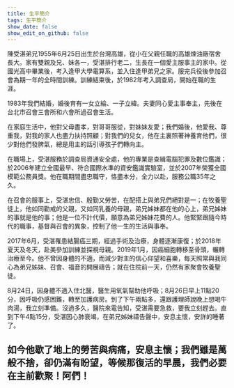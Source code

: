 ```yaml
---
title: 生平簡介
tags: 生平簡介
show_date: false
show_edit_on_github: false
---
```


陳受湛弟兄1955年6月25日出生於台灣高雄，從小在父親任職的高雄煉油廠宿舍長大。家有雙親及兄、妹各一，受湛排行老二，生長在一個愛主服事主的家中。從國光高中畢業後，考入逢甲大學電算系，並入住逢甲弟兄之家。服完兵役後參加召會為期一年的全時間訓練。訓練結束後，於1982年考入調查局，開始在職的生涯。

1983年我們結婚，婚後育有一女立綸、一子立緯。夫妻同心愛主事奉主，先後在台北市召會三會所和六會所過召會生活。

在家庭生活中，他對父母盡孝，對哥哥服從，對妹妹友愛；我們婚後，他愛我、尊重我，對我的家人也盡力扶持照顧；對我們的兒女，他在主裏照著神養育他們，很少對他們發脾氣，總是用主的話引導孩子們轉向主。

在職場上，受湛服務於調查局資通安全處，他的專業是查緝電腦犯罪及數位鑑識；於2006年建立全國最早、符合國際水準的資安鑑識實驗室，並於2007年榮獲全國模範公務員獎。他在職期間盡忠職守，恪盡本分，全力以赴，服務公職35年之久。

在召會的服事上，受湛忠信、殷勤又勞苦，在配搭上與弟兄們絕對是一；在牧養聖徒上，他如同勸戒的父親，又如同乳養的母親，弟兄姊妹都在他的心上，弟兄姊妹的事就是他的事；他是一位不計代價，願意為弟兄姊妹花費的人。他緊緊跟隨今時代的職事，基督與召會的異象，控制了他一生的生活與事奉。

2017年6月，受湛罹患結腸癌三期，經過手術及治療，身體逐漸康復；於2018年夏天及冬天，赴美參加訓練並探視母親。2019年1月，因癌細胞轉移至骨頭，輾轉治療至今。他不曾因身體的不適，而減少對主的信心仰望和喜樂，每天照常與我同心為弟兄姊妹、召會、福音的開展禱告；就在住院前一天，仍然有家聚會牧養聖徒。

8月24日，因身體不適入住北醫，醫生用氧氣幫助他呼吸；8月26日早上11點20分，因呼吸仍感困難，轉至加護病房。到了下午兩點多，還跟護理師說晚上想喝牛肉湯，我立刻準備。沒過多久，醫院來電告知，受湛需要急救，要我立刻趕去。直到下午4點15分，受湛因心肺衰竭，在弟兄姊妹禱告聲中，安息主懷，安詳的睡著了。

如今他歇了地上的勞苦與病痛，安息主懷；我們雖是萬般不捨，卻仍滿有盼望，等候那復活的早晨，我們必要在主前歡聚！阿們！
---
